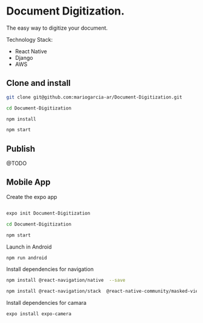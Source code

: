 # Document Digitization.

The easy way to digitize your document.

Technology Stack:
- React Native
- Django
- AWS 

## Clone and install


```bash
git clone git@github.com:mariogarcia-ar/Document-Digitization.git

cd Document-Digitization

npm install 

npm start
```

## Publish
@TODO

## Mobile App 

Create the expo app 

```bash

expo init Document-Digitization

cd Document-Digitization

npm start 

```

Launch in Android

```bash
npm run android
```

Install dependencies for navigation

```bash
npm install @react-navigation/native  --save

npm install @react-navigation/stack  @react-native-community/masked-view  react-native-screens  react-native-safe-area-context  react-native-gesture-handler  --save
```



Install dependencies for camara

```bash
expo install expo-camera
```

